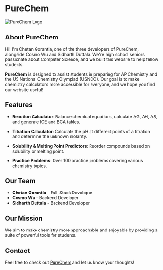 # PureChem

![PureChem Logo](https://cdn-icons-png.flaticon.com/512/8758/8758581.png)

## About PureChem

Hi! I'm Chetan Gorantla, one of the three developers of PureChem, alongside Cosmo Wu and Sidharth Duttala. We're high school seniors passionate about Computer Science, and we built this website to help fellow students.

**PureChem** is designed to assist students in preparing for AP Chemistry and the US National Chemistry Olympiad (USNCO). Our goal is to make chemistry calculators more accessible for everyone, and we hope you find our website useful!

## Features

- **Reaction Calculator**: Balance chemical equations, calculate ΔG, ΔH, ΔS, and generate ICE and BCA tables.
  
- **Titration Calculator**: Calculate the pH at different points of a titration and determine the unknown molarity.

- **Solubility & Melting Point Predictors**: Reorder compounds based on solubility or melting point.

- **Practice Problems**: Over 100 practice problems covering various chemistry topics.

## Our Team

- **Chetan Gorantla** - Full-Stack Developer
- **Cosmo Wu** - Backend Developer
- **Sidharth Duttala** - Backend Developer

## Our Mission

We aim to make chemistry more approachable and enjoyable by providing a suite of powerful tools for students.

## Contact

Feel free to check out [PureChem](https://purechem.vercel.app) and let us know your thoughts!
